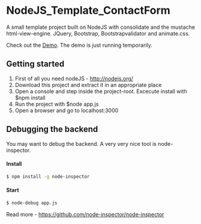 NodeJS_Template_ContactForm
===========================

A small template project built on NodeJS with consolidate and the mustache html-view-engine. JQuery, Bootstrap, Bootstrapvalidator and animate.css.

Check out the [Demo](http://85.227.220.221/). The demo is just running temporarily.


Getting started
------

1. First of all you need nodeJS - http://nodejs.org/
2. Download this project and extract it in an appropriate place
3. Open a console and step inside the project-root. Excecute install with $npm install
4. Run the project with $node app.js
5. Open a browser and go to localhost:3000

Debugging the backend
------
You may want to debug the backend. A very very nice tool is node-inspector. 

#### Install

```sh
$ npm install -g node-inspector
```

#### Start

```sh
$ node-debug app.js
```

Read more - https://github.com/node-inspector/node-inspector
